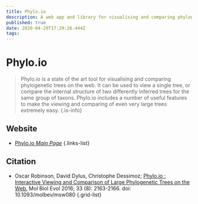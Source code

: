 ```yaml
---
title: Phylo.io
description: A web app and library for visualising and comparing phylogenetic trees.
published: true
date: 2020-04-29T17:29:26.444Z
tags: 
---
```


# Phylo.io

> Phylo.io is a state of the art tool for visualising and comparing phylogenetic trees on the web. It can be used to view a single tree, or compare the internal structure of two differently inferred trees for the same group of taxons. Phylo.io includes a number of useful features to make the viewing and comparing of even very large trees extremely easy.
{.is-info}

 

## Website 

- [Phylo.io *Main Page*](http://phylo.io/)
 {.links-list}

## Citation 

- Oscar Robinson, David Dylus, Christophe Dessimoz; [Phylo.io : Interactive Viewing and Comparison of Large Phylogenetic Trees on the Web.](https://academic.oup.com/mbe/article/33/8/2163/2579233) Mol Biol Evol 2016; 33 (8): 2163-2166. doi: 10.1093/molbev/msw080
{.grid-list}